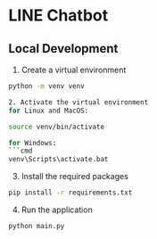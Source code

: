 # LINE Chatbot

## Local Development

1. Create a virtual environment

```bash
python -m venv venv

2. Activate the virtual environment
for Linux and MacOS:
```

````bash
source venv/bin/activate

for Windows:
```cmd
venv\Scripts\activate.bat
````

3. Install the required packages

```bash
pip install -r requirements.txt
```

4. Run the application

```bash
python main.py
```
